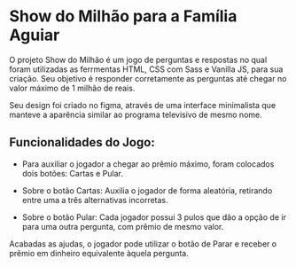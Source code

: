 <h1>Show do Milhão para a Família Aguiar</h1>

O projeto Show do Milhão é um jogo de perguntas e respostas no qual foram utilizadas as ferrmentas HTML, CSS com Sass e Vanilla JS, para sua criação. Seu objetivo é responder corretamente as perguntas até chegar no valor máximo de 1 milhão de reais.

Seu design foi criado no figma, através de uma interface minimalista que manteve a aparência similar ao programa televisivo de mesmo nome.

<h2>Funcionalidades do Jogo: </h2>


- Para auxiliar o jogador a chegar ao prêmio máximo, foram colocados dois botões: Cartas e Pular.

- Sobre o botão Cartas: Auxilia o jogador de forma aleatória, retirando entre uma a três alternativas incorretas.
- Sobre o botão Pular: Cada jogador possui 3 pulos que dão a opção de ir para uma outra pergunta, com prêmio de mesmo valor. 

Acabadas as ajudas, o jogador pode utilizar o botão de Parar e receber o prêmio em dinheiro equivalente àquela pergunta. 

